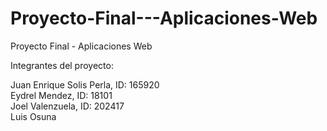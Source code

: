 # Proyecto-Final---Aplicaciones-Web
Proyecto Final - Aplicaciones Web


Integrantes del proyecto:

Juan Enrique Solis Perla, ID: 165920<br/>
Eydrel Mendez, ID: 18101<br/>
Joel Valenzuela, ID: 202417<br/>
Luis Osuna<br/>
